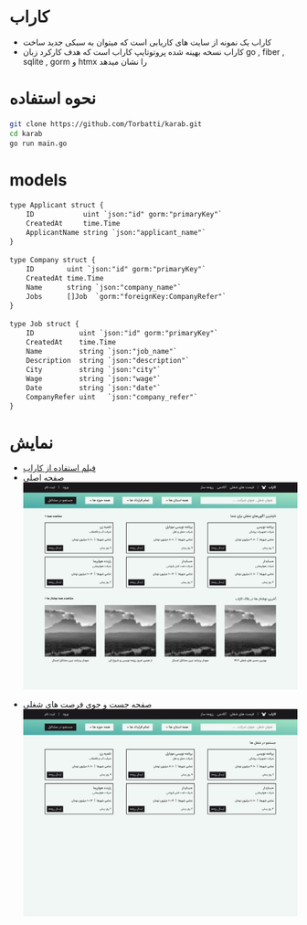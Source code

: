 # کاراب
- کاراب یک نمونه از سایت های کاریابی است که میتوان به سبکی جدید ساخت
- کاراب نسخه بهینه شده پروتوتایپ کاراب است که هدف  کارکرد 
زبان go , fiber , sqlite , gorm و htmx را نشان میدهد

# نحوه استفاده
```bash
git clone https://github.com/Torbatti/karab.git
cd karab
go run main.go
```

# models
```
type Applicant struct {
	ID            uint `json:"id" gorm:"primaryKey"`
	CreatedAt     time.Time
	ApplicantName string `json:"applicant_name"`
}

type Company struct {
	ID        uint `json:"id" gorm:"primaryKey"`
	CreatedAt time.Time
	Name      string `json:"company_name"`
	Jobs      []Job  `gorm:"foreignKey:CompanyRefer"`
}

type Job struct {
	ID           uint `json:"id" gorm:"primaryKey"`
	CreatedAt    time.Time
	Name         string `json:"job_name"`
	Description  string `json:"description"`
	City         string `json:"city"`
	Wage         string `json:"wage"`
	Date         string `json:"date"`
	CompanyRefer uint   `json:"company_refer"`
}
```
# نمایش
- [فیلم استفاده از کاراب](/showcase/showcase.webm)
- صفحه اصلی
![](/showcase/SS1.png)

<!--
- صفحه ورود
![](/showcase/SS2.png)
- صفحه ی فرصت شغلی انتخاب شده
![](/showcase/SS4.png)



-->
- صفحه جست و جوی فرصت های شغلی
![](/showcase/SS3.png)


